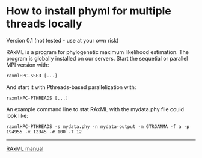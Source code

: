 # How to install phyml for multiple threads locally #
Version 0.1 (not tested - use at your own risk)

RAxML is a program for phylogenetic maximum likelihood estimation. The program is globally installed on our servers. Start the sequetial or parallel MPI version with:
~~~
raxmlHPC-SSE3 [...]
~~~

And start it with Pthreads-based parallelization with:
~~~
raxmlHPC-PTHREADS [...]
~~~

An example command line to stat RAxML with the mydata.phy file could look like:
~~~
raxmlHPC-PTHREADS -s mydata.phy -n mydata-output -m GTRGAMMA -f a -p 194955 -x 12345 -# 100 -T 12 
~~~

-----------------
[RAxML manual](http://sco.h-its.org/exelixis/php/countManualNew.php)